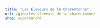 ```yaml
---
title: "Les Eleveurs de la Charentonne"
url: /gien/les-eleveurs-de-la-charentonne/
shop: supermarché
---
```

